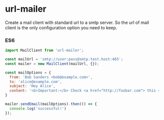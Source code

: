 # url-mailer

Create a mail client with standard url to a smtp server. So the url of mail client is the only configuration option you need to keep.

### ES6

```javascript
import MailClient from 'url-mailer';

const mailUrl = 'smtp://user:pass@smtp.test.host:465';
const mailer = new MailClient(mailUrl, {});

const mailOptions = {
  from: 'Bob Sanders <bob@example.com>',
  to: 'alice@example.com',
  subject: 'Hey Alice',
  content: '<b>Important:</b> Check <a href="http://foobar.com"> this </a>'
}

mailer.sendEmail(mailOptions).then(() => {
  console.log('successful!')
});
```
